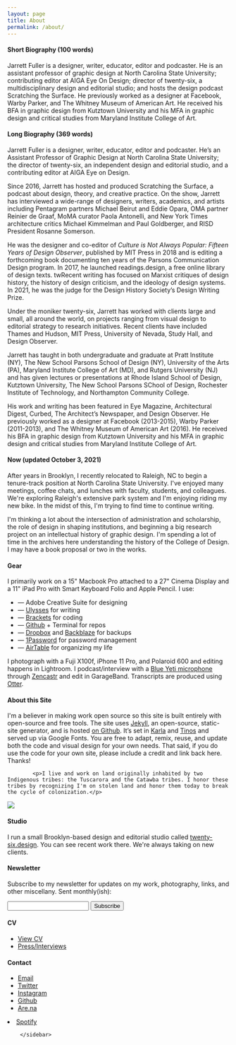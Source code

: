```yaml
---
layout: page
title: About
permalink: /about/
---
```


<!--<img class="img-hero" src="/images/portrait.jpg"/>-->

<div class="profile">
<div class="text">

<div class="profile_section">
<h4>Short Biography (100 words)</h4>
<article><p>Jarrett Fuller is a designer, writer, educator, editor and podcaster. He is an assistant professor of graphic design at North Carolina State University; contributing editor at AIGA Eye On Design; director of twenty-six, a multidisciplinary design and editorial studio; and hosts the design podcast Scratching the Surface. He previously worked as a designer at Facebook, Warby Parker, and The Whitney Museum of American Art. He received his BFA in graphic design from Kutztown University and his MFA in graphic design and critical studies from Maryland Institute College of Art.</p>
</article>
</div>

<div class="profile_section">
<h4>Long Biography (369 words)</h4>
<article><p>Jarrett Fuller is a designer, writer, educator, editor and podcaster. He’s an Assistant Professor of Graphic Design at North Carolina State University; the director of twenty-six, an independent design and editorial studio, and a contributing editor at AIGA Eye on Design.</p>

<p>Since 2016, Jarrett has hosted and produced Scratching the Surface, a podcast about design, theory, and creative practice. On the show, Jarrett has interviewed a wide-range of designers, writers, academics, and artists including Pentagram partners Michael Beirut and Eddie Opara, OMA partner Reinier de Graaf, MoMA curator Paola Antonelli, and New York Times architecture critics Michael Kimmelman and Paul Goldberger, and RISD President Rosanne Somerson.</p>

<p>He was the designer and co-editor of <i>Culture is Not Always Popular: Fifteen Years of Design Observer</i>, published by MIT Press in 2018 and is editing a forthcoming book documenting ten years of the Parsons Communication Design program. In 2017, he launched readings.design, a free online library of design texts. twRecent writing has focused on Marxist critiques of design history, the history of design criticism, and the ideology of design systems. In 2021, he was the judge for the Design History Society’s Design Writing Prize.</p>

<p>Under the moniker twenty-six, Jarrett has worked with clients large and small, all around the world, on projects ranging from visual design to editorial strategy to research initiatives. Recent clients have included Thames and Hudson, MIT Press, University of Nevada, Study Hall, and Design Observer. </p>

<p>Jarrett has taught in both undergraduate and graduate at Pratt Institute (NY), The New School Parsons School of Design (NY), University of the Arts (PA), Maryland Institute College of Art (MD), and Rutgers University (NJ) and has given lectures or presentations at Rhode Island School of Design, Kutztown University, The New School Parsons SChool of Design, Rochester Institute of Technology, and Northampton Community College. </p>

<p>His work and writing has been featured in Eye Magazine, Architectural Digest, Curbed, The Architect’s Newspaper, and Design Observer. He previously worked as a designer at Facebook (2013-2015), Warby Parker (2011-2013), and The Whitney Museum of American Art (2016). He received his BFA in graphic design from Kutztown University and his MFA in graphic design and critical studies from Maryland Institute College of Art.</p>
</article>
</div>

<div class="profile_section">
<h4>Now (updated October 3, 2021)</h4>
 <article><p>After years in Brooklyn, I recently relocated to Raleigh, NC to begin a tenure-track position at North Carolina State University. I've enjoyed many meetings, coffee chats, and lunches with faculty, students, and colleagues. We're exploring Raleigh's extensive park system and I'm enjoying riding my new bike. In the midst of this, I'm trying to find time to continue writing.</p>

<p>I'm thinking a lot about the intersection of administration and scholarship, the role of design in shaping institutions, and beginning a big research project on an intellectual history of graphic design. I'm spending a lot of time in the archives here understanding the history of the College of Design. I may have a book proposal or two in the works.</p>

</article>
</div>

<!--
<div class="profile_section">
            <h4>Interviews/Features</h4>
            <article><ul>
                <li><a href="https://www.designhistorysociety.org/news/view/dhs-podcasts-third-episode-is-out-listen-to-fiona-anderson-in-conversation-with-jarrett-fuller-the-2021-design-writing-prize-guest-judge">Conversation with Jarrett Fuller, <i>2021 Design Writing Prize</i></a>, interview</li>
                <li><a href="http://designdecode.org/article.php?p=jarrett-fuller">Design is Reality, <i>Design Decode</i></a>, interview</li>
                <li><a href="http://www.eyemagazine.com/feature/article/the-designer-as-podcaster">The designer as Podcaster, <i>Eye Magazine</i></a>, feature</li>
                <li><a href="http://perpetualbeta.vcfa.edu/2018/02/05/huh-34-an-interview-with-jarrett-fuller/">Perpetual Beta #34: An Interview with Jarrett Fuller</a>, interview</li>
                <li><a href="http://amt.parsons.edu/blog/bfacd-faculty-highlight-jarrett-fuller/">Parsons BFACD Faculty Highlight</a>, interview</li>
            <li><a href="https://soundcloud.com/user-54181376/jarrettfuller">Exchanged: A podcast about design podcasts</a>, interview</li>
            <li><a href="https://www.dallasnews.com/arts/architecture/2017/08/26/podcast-takes-nitty-gritty-design-practice-criticism">Podcast takes on nitty gritty of design practice and criticism, Dallas Morning News</a>, feature</li>
            <li><a href="http://designfeaster.blogspot.com/2017/03/jarrett-fuller-side-projects.html">Design Feaster,</a> interview</li>
            <li><a href="http://designobserver.com/feature/rough-sketches/39367/">Design Observer: Rough Sketches</A>, feature</li>
<li><a href="http://throughprocess.com/archive/2015/12/10/">Through Process: Back to School</a>, interview</li>
<li><a href="http://nymag.com/thecut/2014/11/I-lost-my-work-husband.html">I Lost My Work Husband, New York Magazine</a>, feature</li>
<li><a href="http://throughprocess.com/archive/2014/06/16/">Through Process: Minimalist LEGO Characters From Game Of Thrones</A>, interview</li>
<li><a href="http://www.wearedesignbureau.com/projects/dialogue-jarrett-fuller/">Design Bureau</A>, interview</li>
</ul>
</article>
            </div>
-->

<div class="profile_section">
            <h4>Gear</h4>
            <article>
                <p>I primarily work on a 15" Macbook Pro attached to a 27" Cinema Display and a 11" iPad Pro with Smart Keyboard Folio and Apple Pencil. I use:</p>
<ul>
            <li>— Adobe Creative Suite for designing</li>
    <li>— <a href="https://ulysses.app">Ulysses</a> for writing</li>
                <li>— <a href="http://brackets.io">Brackets</a> for coding</li>
                <li>— <a href="https://github.com">Github</a> + Terminal for repos</li>
                <li>— <a href="https://www.dropbox.com/">Dropbox</a> and <a href="https://www.backblaze.com">Backblaze</a> for backups</li>
                <li>— <a href="https://1password.com">1Password</a> for password management</li>
                <li>— <a href="https://airtable.com">AirTable</a> for organizing my life</li>
                </ul>

<p></p>
<p>I photograph with a Fuji X100f, iPhone 11 Pro, and Polaroid 600 and editing happens in Lightroom. I podcast/interview with a <a href="https://amzn.to/2zuNp0j">Blue Yeti microphone</a> through <a href="https://zencastr.com">Zencastr</a> and edit in GarageBand. Transcripts are produced using <a href="https://otter.ai">Otter</a>.</p>

</article>


</div>

<div class="profile_section">
    <h4>About this Site</h4>
        <article>
            <p>I'm a believer in making work open source so this site is built entirely with open-source and free tools. The site uses <a href="https://jekyllrb.com">Jekyll</a>, an open-source, static-site generator, and is hosted <a href="https://github.com/jarrettfuller/jarrettfuller.github.io">on Github</a>. It’s set in <a href="https://fonts.google.com/specimen/Karla">Karla</a> and <a href="https://fonts.google.com/specimen/Tinos">Tinos</a> and served up via Google Fonts. You are free to adapt, remix, reuse, and update both the code and visual design for your own needs. That said, if you do use the code for your own site, please include a credit and link back here. Thanks!</p>

            <p>I live and work on land originally inhabited by two Indigenous tribes: the Tuscarora and the Catawba tribes. I honor these tribes by recognizing I'm on stolen land and honor them today to break the cycle of colonization.</p>

</article>


</div>

</div>

<sidebar>
        <img src="/images/jf-portrait-2019.jpg" class="portrait">

<h4>Studio</h4>
                <p>I run a small Brooklyn-based design and editorial studio called <a href="http://twenty-six.design">twenty-six.design</a>. You can see recent work there. We're always taking on new clients.
                    </p>

<h4>Newsletter</h4>
<p>Subscribe to my newsletter for updates on my work, photography, links, and other miscellany. Sent monthly(ish):</p>

<form
  action="https://buttondown.email/api/emails/embed-subscribe/jarrettfuller"
  method="post"
  target="popupwindow"
  onsubmit="window.open('https://buttondown.email/jarrettfuller', 'popupwindow')"
  class="embeddable-buttondown-form"
>
  <input type="email" name="email" id="bd-email">
  <input type="hidden" value="1" name="embed">
  <input type="submit" value="Subscribe">
  <p>
  </p>
</form>

<h4>CV</h4>
                <p><ul>
        <li><a href="https://docs.google.com/document/d/1ZYmCwEPwgzn7XtCpVJmmxTG15Z5Ws38lkGUUVfoHmPo/edit?usp=sharing">View CV</a></li>
        <li><a href="/about/press">Press/Interviews</a></li>
                    </ul>
                </p>

<h4>Contact</h4>
        <p><ul>
            <li><a href="mailto:jarrettfuller@gmail.com">Email</a></li>
            <li><a href="http://www.twitter.com/jarrettfuller">Twitter</a></li>
            <li><a href="http://www.instagram.com/jarrettfuller">Instagram</a></li>
            <li><a href="https://github.com/jarrettfuller">Github</a></li><li><a href="https://are.na/jarrett-fuller">Are.na</a></li></ul>
<!--                                        <li><a href="https://www.flickr.com/photos/jarrettfuller/">Flickr</a></li>-->
            <li><a href="https://open.spotify.com/user/jarrettfuller">Spotify</a></li>
                    </p>


        </sidebar>


<!--
### More Information



### Contact

[email@domain.com](mailto:email@domain.com)-->

